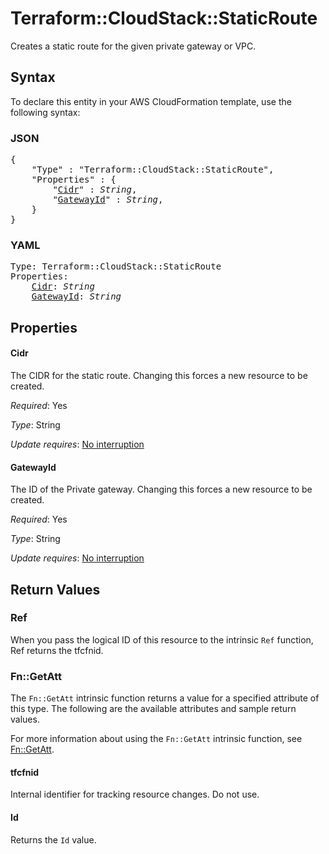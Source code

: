# Terraform::CloudStack::StaticRoute

Creates a static route for the given private gateway or VPC.

## Syntax

To declare this entity in your AWS CloudFormation template, use the following syntax:

### JSON

<pre>
{
    "Type" : "Terraform::CloudStack::StaticRoute",
    "Properties" : {
        "<a href="#cidr" title="Cidr">Cidr</a>" : <i>String</i>,
        "<a href="#gatewayid" title="GatewayId">GatewayId</a>" : <i>String</i>,
    }
}
</pre>

### YAML

<pre>
Type: Terraform::CloudStack::StaticRoute
Properties:
    <a href="#cidr" title="Cidr">Cidr</a>: <i>String</i>
    <a href="#gatewayid" title="GatewayId">GatewayId</a>: <i>String</i>
</pre>

## Properties

#### Cidr

The CIDR for the static route. Changing this forces
a new resource to be created.

_Required_: Yes

_Type_: String

_Update requires_: [No interruption](https://docs.aws.amazon.com/AWSCloudFormation/latest/UserGuide/using-cfn-updating-stacks-update-behaviors.html#update-no-interrupt)

#### GatewayId

The ID of the Private gateway. Changing this forces
a new resource to be created.

_Required_: Yes

_Type_: String

_Update requires_: [No interruption](https://docs.aws.amazon.com/AWSCloudFormation/latest/UserGuide/using-cfn-updating-stacks-update-behaviors.html#update-no-interrupt)

## Return Values

### Ref

When you pass the logical ID of this resource to the intrinsic `Ref` function, Ref returns the tfcfnid.

### Fn::GetAtt

The `Fn::GetAtt` intrinsic function returns a value for a specified attribute of this type. The following are the available attributes and sample return values.

For more information about using the `Fn::GetAtt` intrinsic function, see [Fn::GetAtt](https://docs.aws.amazon.com/AWSCloudFormation/latest/UserGuide/intrinsic-function-reference-getatt.html).

#### tfcfnid

Internal identifier for tracking resource changes. Do not use.

#### Id

Returns the <code>Id</code> value.

